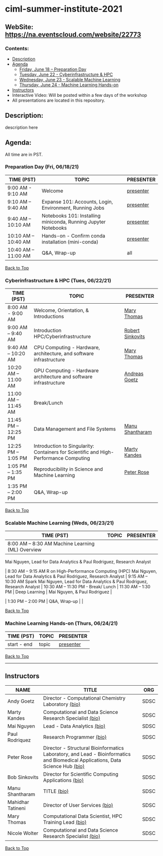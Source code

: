 # ciml-summer-institute-2021

## WebSite:  https://na.eventscloud.com/website/22773

### <a name="top">**Contents:**
* [Description](#description)
* [Agenda](#agenda)
  * [Friday, June 18 – Preparation Day](#agenda-prep)
  * [Tuesday, June 22 - Cyberinfrastructure & HPC](#agenda-ci-hpc)
  * [Wednesday, June 23 - Scalable Machine Learning](#agenda-scalable-ml)
  * [Thursday, June 24 - Machine Learning Hands-on](#agenda-hands-on)
* [Instructors](#instructors)
* Interactive Video: Will be posted within a few days of the workshop
* All presentations are located in this repository.

## Description:<a name="description"></a>
description here

## Agenda:<a name="agenda"></a>
All time are in PST.

### Preparation Day (Fri, 06/18/21) <a name="agenda-prep"></a>
| **TIME (PST)**       | **TOPIC** | **PRESENTER** |
| -------------------- | ----------- | ----------- |
| 9:00 AM - 9:10 AM	 | Welcome  | [presenter](#tbd) |
| 9:10 AM – 9:40 AM	 | Expanse 101: Accounts, Login, Environment, Running Jobs  | [presenter](#tbd) |
| 9:40 AM – 10:10 AM | 	Notebooks 101: Installing miniconda, Running Jupyter Notebooks  | [presenter](#tbd) |
| 10:10 AM – 10:40 AM | Hands-on - Confirm conda installation (mini-conda)  | [presenter](#tbd) |
| 10:40 AM – 11:00 AM	 | Q&A, Wrap-up  | all |

[Back to Top](#top)

### Cyberinfrastructure & HPC (Tues, 06/22/21)<a name="agenda-ci-hpc"></a>
| **TIME (PST)**       | **TOPIC** | **PRESENTER** |
| -------------------- | ----------- | ----------- |
| 8:00 AM - 9:00 AM    | 	Welcome, Orientation, & Introductions |  [Mary Thomas](#thomas)  |
| 9:00 AM – 9:40 AM	   | Introduction HPC/Cyberinfrastructure   | [Robert Sinkovits](#sinkovit) |
| 9:40 AM – 10:20 AM   | 	CPU Computing - Hardware, architecture, and software infrastructure  | [Mary Thomas](#thomas) |
| 10:20 AM – 11:00 AM	 | GPU Computing - Hardware architecture and software infrastructure | [Andreas Goetz](#goetz) |
| 11:00 AM – 11:45 AM  | Break/Lunch |    |
| 11:45 PM – 12:25 PM | Data Management and File Systems  | [Manu Shantharam](#shantharam) |
| 12:25 PM – 1:05 PM  | Introduction to Singularity: Containers for Scientific and High-Performance Computing  | [Marty Kandes](#kandes)  |
| 1:05 PM – 1:35 PM | Reproducibility in Science and Machine Learning | [Peter Rose](#rose) |
| 1:35 PM – 2:00 PM | 	Q&A, Wrap-up  |      |

[Back to Top](#top)

### Scalable Machine Learning (Weds, 06/23/21)<a name="agenda-scalable-ml"></a>
| **TIME (PST)**       | **TOPIC** | **PRESENTER** |
| -------------------- | ----------- | ----------- |
| 8:00 AM – 8:30 AM	Machine Learning (ML) Overview
Mai Nguyen, Lead for Data Analytics & Paul Rodriguez, Research Analyst

| 8:30 AM – 9:15 AM 	R on High-Performance Computing (HPC)
Mai Nguyen, Lead for Data Analytics & Paul Rodriguez, Research Analyst
| 9:15 AM – 10:30 AM	Spark
Mai Nguyen, Lead for Data Analytics & Paul Rodriguez, Research Analyst
| 10:30 AM – 11:30 PM  - Break/ Lunch
| 11:30 AM – 1:30 PM 	 | Deep Learning  | Mai Nguyen,  & Paul Rodriguez |

| 1:30 PM – 2:00 PM  | 	Q&A, Wrap-up  |  |

[Back to Top](#top)

### Machine Learning Hands-on (Thurs, 06/24/21)<a name="agenda-hands-on"></a>
| **TIME (PST)** | **TOPIC** | **PRESENTER** |
| -------------------- | ----------- | ----------- |
| start - end  | topic | [presenter](#tbd) |

[Back to Top](#top)

<hr>

## Instructors<a name="instructors"></a>

| **NAME** | **TITLE** | **ORG** |
| ---------------------------------- | ----------- | ----------- |
| Andy Goetz<a name="goetz"></a>  |  Director -  Computational Chemistry Laboratory [(bio)](https://www.sdsc.edu/research/researcher_spotlight/goetz_andreas.html) |  SDSC |
| Marty Kandes<a name="kandes"></a>  |  Computational and Data Science Research Specialist [(bio)](https://www.linkedin.com/in/marty-kandes-b53a34144/) |  SDSC |
| Mai Nguyen<a name="nguyen"></a>  |  Lead -  Data Analytics [(bio)](https://www.sdsc.edu/research/researcher_spotlight/nguyen_mai.html) |  SDSC |
| Paul Rodriquez<a name="rodriquez"></a>  |  Research Programmer [(bio)](https://www.coursera.org/instructor/~13847302) |  SDSC |
| Peter Rose<a name="rose"></a>  |  Director -  Structural Bioinformatics Laboratory, and Lead -  Bioinformatics and Biomedical Applications, Data Science Hub [(bio)](https://www.sdsc.edu/research/researcher_spotlight/rose_peter.html) |  SDSC |
| Bob Sinkovits<a name="sinkovits"></a>  | Director for Scientific Computing Applications [(bio)](https://www.sdsc.edu/research/researcher_spotlight/sinkovits_robert.html) | SDSC|
| Manu Shantharam <a name="shantharam"></a> | TITLE [(bio)](TBD) | SDSC |
| Mahidhar Tatineni<a name="tatineni"></a> | Director of User Services [(bio)](https://www.sdsc.edu/research/researcher_spotlight/tatineni_mahidhar.html)   | SDSC |
| Mary Thomas<a name="thomas"></a>  | Computational Data Scientist, HPC Training Lead [(bio)]( https://www.sdsc.edu/research/researcher_spotlight/thomas_mary.html)| SDSC |
| Nicole Wolter | Computational and Data Science Research Specialist [(bio)](https://www.linkedin.com/in/nicole-wolter-bbb94a3/)| SDSC |

[Back to Top](#top)
